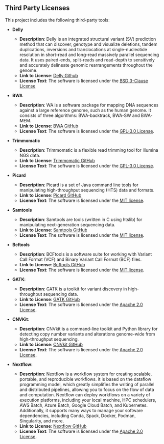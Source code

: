 ## Third Party Licenses

This project includes the following third-party tools:

- **Delly**
   - **Description**: Delly is an integrated structural variant (SV) prediction method that can discover, genotype and visualize deletions, tandem duplications, inversions and translocations at single-nucleotide resolution in short-read and long-read massively parallel sequencing data. It uses paired-ends, split-reads and read-depth to sensitively and accurately delineate genomic rearrangements throughout the genome.
   - **Link to License**: [Delly Github](https://github.com/dellytools/delly)
   - **License Text**: The software is licensed under the [BSD 3-Clause License](https://opensource.org/license/BSD-3-Clause)
 
 - **BWA**
   - **Description**: WA is a software package for mapping DNA sequences against a large reference genome, such as the human genome. It consists of three algorithms: BWA-backtrack, BWA-SW and BWA-MEM.  
   - **Link to License**: [BWA GitHub](https://github.com/lh3/bwa)  
   - **License Text**: The software is licensed under the [GPL-3.0 License](https://www.gnu.org/licenses/gpl-3.0.html).
  
 - **Trimmomatic** 
   - **Description**: Trimmomatic is a flexible read trimming tool for Illumina NGS data.  
   - **Link to License**: [Trimmomatic GitHub](https://github.com/usadellab/Trimmomatic)  
   - **License Text**: The software is licensed under the [GPL-3.0 License](https://www.gnu.org/licenses/gpl-3.0.html).

 - **Picard**
   - **Description**: Picard is a set of Java command line tools for manipulating high-throughput sequencing (HTS) data and formats.  
   - **Link to License**: [Picard GitHub](https://github.com/broadinstitute/picard)  
   - **License Text**: The software is licensed under the [MIT license](https://mit-license.org/).

 - **Samtools** 
   - **Description**: Samtools are tools (written in C using htslib) for manipulating next-generation sequencing data. 
   - **Link to License**: [Samtools GitHub](https://github.com/samtools/samtools)  
   - **License Text**: The software is licensed under the [MIT license](https://mit-license.org/).

 - **Bcftools** 
   - **Description**: BCFtools is a software suite for working with Variant Call Format (VCF) and Binary Variant Call Format (BCF) files.
   - **Link to License**: [Bcftools GitHub](https://github.com/samtools/bcftools)  
   - **License Text**: The software is licensed under the [MIT license](https://mit-license.org/).

 - **GATK**: 
   - **Description**: GATK is a toolkit for variant discovery in high-throughput sequencing data.
   - **Link to License**: [GATK GitHub](https://github.com/broadinstitute/gatk)  
   - **License Text**: The software is licensed under the [Apache 2.0 License](https://www.apache.org/licenses/LICENSE-2.0).

 - **CNVKit**: 
   - **Description**: CNVkit is a command-line toolkit and Python library for detecting copy number variants and alterations genome-wide from high-throughput sequencing.
   - **Link to License**: [CNVkit GitHub](https://github.com/etal/cnvkit)  
   - **License Text**: The software is licensed under the [Apache 2.0 License](https://www.apache.org/licenses/LICENSE-2.0).

 - **Nextflow**: 
   - **Description**: Nextflow is a workflow system for creating scalable, portable, and reproducible workflows. It is based on the dataflow programming model, which greatly simplifies the writing of parallel and distributed pipelines, allowing you to focus on the flow of data and computation. Nextflow can deploy workflows on a variety of execution platforms, including your local machine, HPC schedulers, AWS Batch, Azure Batch, Google Cloud Batch, and Kubernetes. Additionally, it supports many ways to manage your software dependencies, including Conda, Spack, Docker, Podman, Singularity, and more.
   - **Link to License**: [Nextflow GitHub](https://github.com/nextflow-io/nextflow)  
   - **License Text**: The software is licensed under the [Apache 2.0 License](https://www.apache.org/licenses/LICENSE-2.0).

